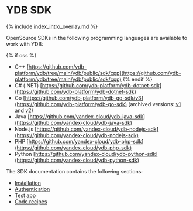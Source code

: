 # YDB SDK

{% include [index_intro_overlay.md](index_intro_overlay.md) %}

OpenSource SDKs in the following programming languages are available to work with YDB:

{% if oss %}

* C++ [https://github.com/ydb-platform/ydb/tree/main/ydb/public/sdk/cpp](https://github.com/ydb-platform/ydb/tree/main/ydb/public/sdk/cpp)
{% endif %}
* C# (.NET) [https://github.com/ydb-platform/ydb-dotnet-sdk](https://github.com/ydb-platform/ydb-dotnet-sdk)
* Go [https://github.com/ydb-platform/ydb-go-sdk/v3](https://github.com/ydb-platform/ydb-go-sdk) (archived versions: [v1](https://github.com/yandex-cloud/ydb-go-sdk/tree/v1.5.1) and [v2](https://github.com/yandex-cloud/ydb-go-sdk/tree/v2.11.2))
* Java [https://github.com/yandex-cloud/ydb-java-sdk](https://github.com/yandex-cloud/ydb-java-sdk)
* Node.js [https://github.com/yandex-cloud/ydb-nodejs-sdk](https://github.com/yandex-cloud/ydb-nodejs-sdk)
* PHP [https://github.com/yandex-cloud/ydb-php-sdk](https://github.com/yandex-cloud/ydb-php-sdk)
* Python [https://github.com/yandex-cloud/ydb-python-sdk](https://github.com/yandex-cloud/ydb-python-sdk)

The SDK documentation contains the following sections:

* [Installation](../install.md)
* [Authentication](../auth.md)
* [Test app](../example/index.md)
* [Code recipes](../recipes/index.md)
